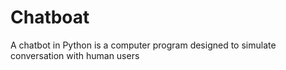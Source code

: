 # Chatboat
A chatbot in Python is a computer program designed to simulate conversation with human users
